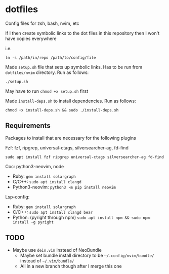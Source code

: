 # dotfiles
Config files for zsh, bash, nvim, etc

If I then create symbolic links to the dot files in this repository then I won't have copies everywhere

i.e.

    ln -s /path/in/repo /path/to/config/file

Made `setup.sh` file that sets up symbolic links. Has to be run from `dotfiles/nvim` directory. Run as follows:

    ./setup.sh

May have to run `chmod +x setup.sh` first

Made `install-deps.sh` to install dependencies. Run as follows:

    chmod +x install-deps.sh && sudo ./install-deps.sh

## Requirements
Packages to install that are necessary for the following plugins

Fzf: fzf, ripgrep, universal-ctags, silversearcher-ag, fd-find

    sudo apt install fzf ripgrep universal-ctags silversearcher-ag fd-find

Coc: python3-neovim, node
- Ruby: `gem install solargraph`
- C/C++: `sudo apt install clangd`
- Python3-neovim: `python3 -m pip install neovim`

Lsp-config:
- Ruby: `gem install solargraph`
- C/C++: `sudo apt install clangd bear`
- Python: (pyright through npm) `sudo apt install npm && sudo npm install -g pyright`

## TODO
- Maybe use `dein.vim` instead of NeoBundle
    - Maybe set bundle install directory to be `~/.config/nvim/bundle/` instead of `~/.vim/bundle/`
    - All in a new branch though after I merge this one

